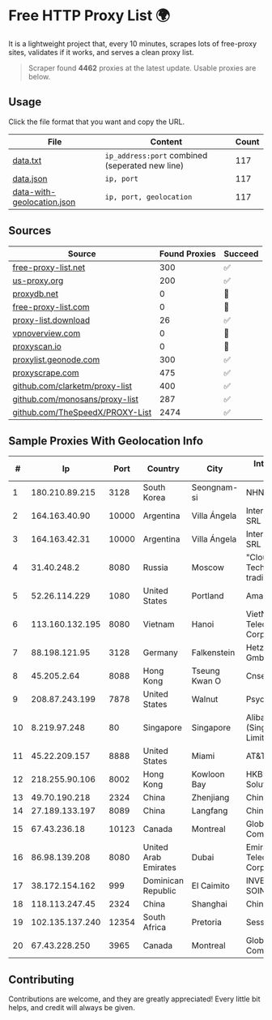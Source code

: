 
# Free HTTP Proxy List 🌍

It is a lightweight project that, every 10 minutes, scrapes lots of free-proxy sites, validates if it works, and serves a clean proxy list.


> Scraper found **4462** proxies at the latest update. Usable proxies are below.

## Usage

Click the file format that you want and copy the URL.


|File|Content|Count|
|----|-------|-----|
|[data.txt](https://raw.githubusercontent.com/themiralay/Proxy-List-World/master/data.txt)|`ip_address:port` combined (seperated new line)|117|
|[data.json](https://raw.githubusercontent.com/themiralay/Proxy-List-World/master/data.json)|`ip, port`|117|
|[data-with-geolocation.json](https://raw.githubusercontent.com/themiralay/Proxy-List-World/master/data-with-geolocation.json)|`ip, port, geolocation`|117|

## Sources

|Source|Found Proxies|Succeed|
|------|-------------|-------|
|[free-proxy-list.net](https://free-proxy-list.net)|300|✅|
|[us-proxy.org](https://www.us-proxy.org)|200|✅|
|[proxydb.net](http://proxydb.net)|0|🚫|
|[free-proxy-list.com](https://free-proxy-list.com/?page=&port=&type%5B%5D=http&type%5B%5D=https&up_time=0&search=Search)|0|🚫|
|[proxy-list.download](https://www.proxy-list.download/HTTP)|26|✅|
|[vpnoverview.com](https://vpnoverview.com/privacy/anonymous-browsing/free-proxy-servers)|0|🚫|
|[proxyscan.io](https://www.proxyscan.io)|0|🚫|
|[proxylist.geonode.com](https://proxylist.geonode.com/api/proxy-list?limit=300&page=1&sort_by=lastChecked&sort_type=desc&protocols=http,https)|300|✅|
|[proxyscrape.com](https://api.proxyscrape.com/v2/?request=displayproxies&protocol=http&timeout=10000&country=all&ssl=all&anonymity=all)|475|✅|
|[github.com/clarketm/proxy-list](https://raw.githubusercontent.com/clarketm/proxy-list/master/proxy-list-raw.txt)|400|✅|
|[github.com/monosans/proxy-list](https://raw.githubusercontent.com/monosans/proxy-list/main/proxies/http.txt)|287|✅|
|[github.com/TheSpeedX/PROXY-List](https://raw.githubusercontent.com/TheSpeedX/PROXY-List/master/http.txt)|2474|✅|


## Sample Proxies With Geolocation Info

|#|Ip|Port|Country|City|Internet Service Provider|
|-|--|----|-------|----|-------------------------|
|1|180.210.89.215|3128|South Korea|Seongnam-si|NHNCLOUD|
|2|164.163.40.90|10000|Argentina|Villa Ángela|Interret Villa Angela SRL|
|3|164.163.42.31|10000|Argentina|Villa Ángela|Interret Villa Angela SRL|
|4|31.40.248.2|8080|Russia|Moscow|"Cloud Technologies" LLC trading as Cloud.ru|
|5|52.26.114.229|1080|United States|Portland|Amazon.com, Inc.|
|6|113.160.132.195|8080|Vietnam|Hanoi|VietNam Post and Telecom Corporation|
|7|88.198.121.95|3128|Germany|Falkenstein|Hetzner Online GmbH|
|8|45.205.2.64|8088|Hong Kong|Tseung Kwan O|Cnservers LLC|
|9|208.87.243.199|7878|United States|Walnut|Psychz Networks|
|10|8.219.97.248|80|Singapore|Singapore|Alibaba Cloud (Singapore) Private Limited|
|11|45.22.209.157|8888|United States|Miami|AT&T Services, Inc.|
|12|218.255.90.106|8002|Hong Kong|Kowloon Bay|HKBN Enterprise Solutions HK Limited|
|13|49.70.190.218|2324|China|Zhenjiang|Chinanet|
|14|27.189.133.197|8089|China|Langfang|Chinanet|
|15|67.43.236.18|10123|Canada|Montreal|GloboTech Communications|
|16|86.98.139.208|8080|United Arab Emirates|Dubai|Emirates Telecommunications Corporation|
|17|38.172.154.162|999|Dominican Republic|El Caimito|INVERSIONES SOINPRO, S.R.L.|
|18|118.113.247.45|2324|China|Shanghai|Chinanet|
|19|102.135.137.240|12354|South Africa|Pretoria|Session Telecoms|
|20|67.43.228.250|3965|Canada|Montreal|GloboTech Communications|



## Contributing

Contributions are welcome, and they are greatly appreciated! Every
little bit helps, and credit will always be given.

